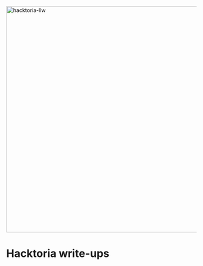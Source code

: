 <img width="600" alt="hacktoria-llw" src="https://user-images.githubusercontent.com/117080369/203551663-e7bbdb9e-a0d0-4bf8-8560-a3383ad494c2.png">

# Hacktoria write-ups
